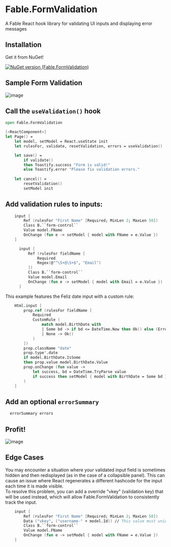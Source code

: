 # Fable.FormValidation
A Fable React hook library for validating UI inputs and displaying error messages

## Installation
Get it from NuGet!

[![NuGet version (Fable.FormValidation)](https://img.shields.io/nuget/v/Fable.FormValidation.svg?style=flat-square)](https://www.nuget.org/packages/Fable.FormValidation/)


## Sample Form Validation

![image](https://user-images.githubusercontent.com/1030435/112770351-68531680-8ff4-11eb-9e05-e1bee7e6c630.png)


## Call the `useValidation()` hook

``` fsharp
open Fable.FormValidation

[<ReactComponent>]
let Page() = 
    let model, setModel = React.useState init
    let rulesFor, validate, resetValidation, errors = useValidation() 

    let save() = 
        if validate() 
        then Toastify.success "Form is valid!"
        else Toastify.error "Please fix validation errors."
        
    let cancel() = 
        resetValidation()
        setModel init


```

## Add validation rules to inputs:

``` fsharp
    input [
        Ref (rulesFor "First Name" [Required; MinLen 2; MaxLen 50])
        Class B.``form-control``
        Value model.FName
        OnChange (fun e -> setModel { model with FName = e.Value })
    ]
```

``` fsharp
      input [
          Ref (rulesFor fieldName [ 
              Required 
              Regex(@"^\S+@\S+$", "Email")
          ])
          Class B.``form-control``
          Value model.Email
          OnChange (fun e -> setModel { model with Email = e.Value })
      ]
```

This example features the Feliz date input with a custom rule:
``` fsharp 
    Html.input [
        prop.ref (rulesFor fieldName [
            Required
            CustomRule (
                match model.BirthDate with
                | Some bd -> if bd <= DateTime.Now then Ok() else (Error "Birth Date cannot be a future date")
                | None -> Ok()
            )
        ])
        prop.className "date"
        prop.type'.date
        if model.BirthDate.IsSome
        then prop.value model.BirthDate.Value
        prop.onChange (fun value ->
            let success, bd = DateTime.TryParse value
            if success then setModel { model with BirthDate = Some bd }
        )
    ]
```

## Add an optional `errorSummary`

``` fsharp
  errorSummary errors
```

## Profit!

![image](https://user-images.githubusercontent.com/1030435/112770388-959fc480-8ff4-11eb-8818-1c446a66c8b5.png)


## Edge Cases
You may encounter a situation where your validated input field is sometimes hidden and then redisplayed (as in the case of a collapsible panel).
This can cause an issue where React regenerates a different hashcode for the input each time it is made visible.  
To resolve this problem, you can add a override "vkey" (validation key) that will be used instead, which will allow Fable.FormValidation to consistently track the input.

``` fsharp
    input [
        Ref (rulesFor "First Name" [Required; MinLen 2; MaxLen 50])
        Data ("vkey", ("username-" + model.Id)) // This value must uniquely identify this field
        Class B.``form-control``
        Value model.FName
        OnChange (fun e -> setModel { model with FName = e.Value })
    ]
```
